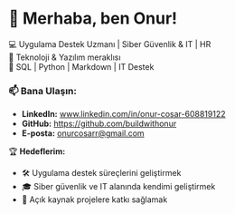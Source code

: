 # 👋 Merhaba, ben Onur!  
💻 Uygulama Destek Uzmanı | Siber Güvenlik & IT | HR                     
🚀 Teknoloji & Yazılım meraklısı  
🎯 SQL |  Python  |  Markdown | IT Destek  

### 📫 Bana Ulaşın:
- **LinkedIn:** www.linkedin.com/in/onur-cosar-608819122
- **GitHub:** https://github.com/buildwithonur
- **E-posta:** onurcosarr@gmail.com

🏆 **Hedeflerim:**  
- 🛠️ Uygulama destek süreçlerini geliştirmek  
- 🎓 Siber güvenlik ve IT alanında kendimi geliştirmek  
- 🚀 Açık kaynak projelere katkı sağlamak  
